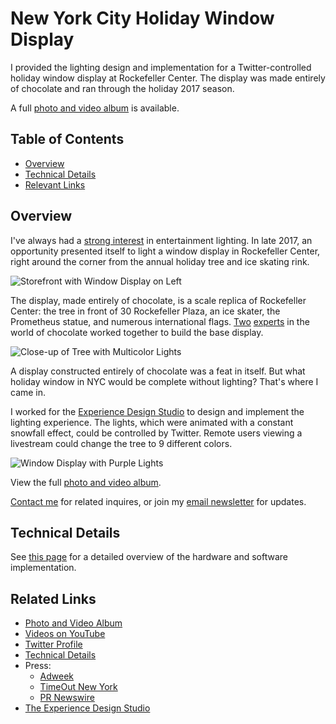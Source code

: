 # New York City Holiday Window Display

I provided the lighting design and implementation for a Twitter-controlled holiday window display at Rockefeller Center. The display was made entirely of chocolate and ran through the holiday 2017 season. 

A full [photo and video album](https://photos.app.goo.gl/rTm7S0vim23okgH83) is available. 

## Table of Contents
* [Overview](#overview)
* [Technical Details](#technical)
* [Relevant Links](#links)

## <a name="overview"></a> Overview

I've always had a [strong interest](https://gregyeutter.com/christmas/) in entertainment lighting. In late 2017, an opportunity presented itself to light a window display in Rockefeller Center, right around the corner from the annual holiday tree and ice skating rink.

![Storefront with Window Display on Left](https://yeutter.files.wordpress.com/2018/01/img_20171201_141011.jpg "Storefront with Window Display on Left")

The display, made entirely of chocolate, is a scale replica of Rockefeller Center: the tree in front of 30 Rockefeller Plaza, an ice skater, the Prometheus statue, and numerous international flags. [Two](https://www.thechocolategenius.com) [experts](http://fortune.com/2016/11/30/chocolate-chef-godiva/) in the world of chocolate worked together to build the base display.

![Close-up of Tree with Multicolor Lights](https://yeutter.files.wordpress.com/2018/01/img_20171207_200319.jpg "Close-up of Tree with Multicolor Lights")

A display constructed entirely of chocolate was a feat in itself. But what holiday window in NYC would be complete without lighting? That's where I came in.

I worked for the [Experience Design Studio](http://madebyxds.com/) to design and implement the lighting experience. The lights, which were animated with a constant snowfall effect, could be controlled by Twitter. Remote users viewing a livestream could change the tree to 9 different colors.

![Window Display with Purple Lights](https://yeutter.files.wordpress.com/2018/01/img_20171201_140324.jpg "Window Display with Purple Lights")

View the full [photo and video album](https://photos.app.goo.gl/rTm7S0vim23okgH83). 

[Contact me](https://gregyeutter.com/contact/) for related inquires, or join my [email newsletter](https://goo.gl/forms/FVpO8AsXp6zCUUA72) for updates.

## <a name="technical"></a> Technical Details

See [this page](./nyc-display-2017-technical) for a detailed overview of the hardware and software implementation.

## <a name="links"></a> Related Links
* [Photo and Video Album](https://photos.app.goo.gl/rTm7S0vim23okgH83)
* [Videos on YouTube](https://www.youtube.com/playlist?list=PLboszRf3aO5ZKxQqCFaKeYL9EPoDRU5iN)
* [Twitter Profile](https://twitter.com/GodivaTree?lang=en)
* [Technical Details](./nyc-display-2017-technical)
* Press:
    * [Adweek](http://www.adweek.com/brand-marketing/behind-the-scenes-with-godivas-solid-chocolate-christmas-tree/)
    * [TimeOut New York](https://www.timeout.com/new-york-kids/blog/a-massive-7-5-ft-godiva-chocolate-tree-is-coming-to-rockefeller-center-112717)
    * [PR Newswire](https://www.prnewswire.com/news-releases/godiva-chocolatier-lights-up-the-holidays-with-first-interactive-social-christmas-tree-made-of-chocolate-300563719.html)
* [The Experience Design Studio](http://madebyxds.com/)